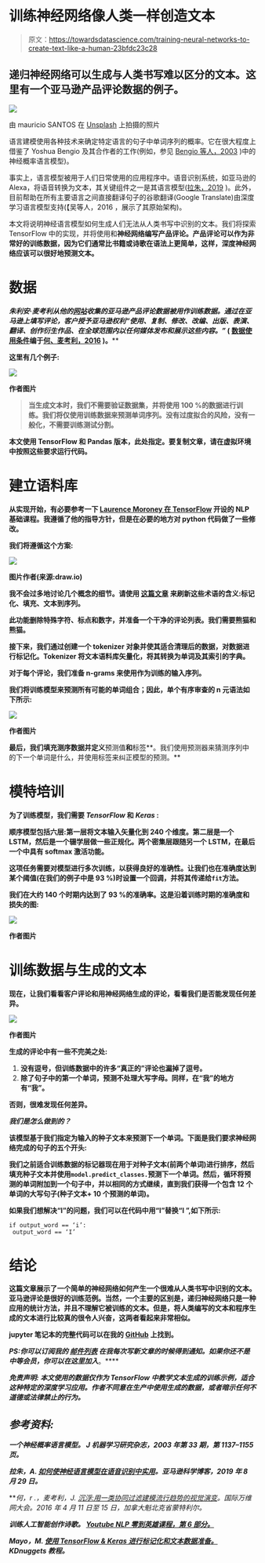# 训练神经网络像人类一样创造文本

> 原文：<https://towardsdatascience.com/training-neural-networks-to-create-text-like-a-human-23bfdc23c28>

## 递归神经网络可以生成与人类书写难以区分的文本。这里有一个亚马逊产品评论数据的例子。

![](img/bbd6dd93baba0a0826480e97e133222f.png)

由 mauricio SANTOS 在 [Unsplash](https://unsplash.com?utm_source=medium&utm_medium=referral) 上拍摄的照片

语言建模使用各种技术来确定特定语言的句子中单词序列的概率。它在很大程度上借鉴了 Yoshua Bengio 及其合作者的工作(例如，参见 [Bengio 等人，2003](https://www.jmlr.org/papers/volume3/bengio03a/bengio03a.pdf) )中的神经概率语言模型)。

事实上，语言模型被用于人们日常使用的应用程序中。语音识别系统，如亚马逊的 Alexa，将语音转换为文本，其关键组件之一是其语言模型([拉朱，2019](https://www.amazon.science/blog/how-to-make-neural-language-models-practical-for-speech-recognition) )。此外，目前帮助在所有主要语言之间直接翻译句子的谷歌翻译(Google Translate)由深度学习语言模型支持(【吴等人，2016 ，展示了其原始架构)。

本文将说明神经语言模型如何生成人们无法从人类书写中识别的文本。我们将探索 TensorFlow 中的实现，并将使用和****神经网络编写产品评论。产品评论可以作为非常好的训练数据，因为它们通常比书籍或诗歌在语法上更简单，这样，深度神经网络应该可以很好地预测文本。****

# ****数据****

****朱利安·麦考利从他的[网站](http://jmcauley.ucsd.edu/data/amazon/)收集的亚马逊产品评论数据被用作训练数据。通过在亚马逊上填写评论，客户授予亚马逊权利*“使用、复制、修改、改编、出版、表演、翻译、创作衍生作品、在全球范围内以任何媒体发布和展示这些内容。”* ( [数据使用条件](https://www.amazon.com/gp/help/customer/display.html?nodeId=508088)编于[何、麦考利，2016](https://arxiv.org/abs/1602.01585) )。****

****这里有几个例子:****

****![](img/944256e407b2376f6b8ecbefe0f7dd4c.png)****

****作者图片****

> ****当生成文本时，我们不需要验证数据集，并将使用 100 %的数据进行训练。我们将仅使用训练数据来预测单词序列。没有过度拟合的风险，没有一般化，不需要训练测试分割。****

****本文使用 TensorFlow 和 Pandas 版本，此处指定。要复制文章，请在虚拟环境中按照这些要求运行代码。****

# ****建立语料库****

****从实现开始，有必要参考一下 [Laurence Moroney 在 TensorFlow](https://www.youtube.com/watch?v=ZMudJXhsUpY) 开设的 NLP 基础课程。我遵循了他的指导方针，但是在必要的地方对 python 代码做了一些修改。****

****我们将遵循这个方案:****

****![](img/34bac2a91a02c2fd24d6990d1ed4203f.png)****

****图片作者(来源:draw.io)****

****我不会过多地讨论几个概念的细节。请使用 [**这篇文章**](https://www.kdnuggets.com/2020/03/tensorflow-keras-tokenization-text-data-prep.html) 来刷新这些术语的含义:标记化、填充、文本到序列。****

****此功能删除特殊字符、标点和数字，并准备一个干净的评论列表。我们需要熊猫和熊猫。****

****接下来，我们**通过创建一个 tokenizer 对象并使其适合清理后的数据，对数据进行标记化。Tokenizer 将文本语料库矢量化，将其转换为单词及其索引的字典。******

**对于每个评论，我们准备 **n-grams** 来使用作为训练的输入序列。**

**我们将训练模型来预测所有可能的单词组合；因此，单个有序审查的 n 元语法如下所示:**

**![](img/9d31a93fc0f8f7b63e0046d702aa9bc4.png)**

**作者图片**

**最后，我们填充测序数据并定义**预测值**和**标签**。我们使用预测器来猜测序列中的下一个单词是什么，并使用标签来纠正模型的预测。**

# **模特培训**

**为了训练模型，我们需要 *TensorFlow* 和 *Keras* :**

**顺序模型包括六层:第一层将文本输入矢量化到 240 个维度。第二层是一个 LSTM，然后是一个辍学层做一些正规化。两个密集层跟随另一个 LSTM，在最后一个中具有 softmax 激活功能。**

**这项任务需要对模型进行多次训练，以获得良好的准确性。让我们也在准确度达到某个阈值(在我们的例子中是 93 %)时设置一个回调，并将其传递给`fit`方法。**

**我们在大约 140 个时期内达到了 93 %的准确率。这是沿着训练时期的准确度和损失的图:**

**![](img/14d7031c74044fcb06943940b9991087.png)**

**作者图片**

# **训练数据与生成的文本**

**现在，让我们看看客户评论和用神经网络生成的评论，看看我们是否能发现任何差异。**

**![](img/383c3f52d21a1c041d3a8864fb899c67.png)**

**作者图片**

**生成的评论中有一些不完美之处:**

1.  **没有逗号，但训练数据中的许多“真正的”评论也漏掉了逗号。**
2.  **除了句子中的第一个单词，预测不处理大写字母。同样，在“我”的地方有“我”。**

**否则，很难发现任何差异。**

*****我们是怎么做到的？*****

**该模型基于我们指定为输入的种子文本来预测下一个单词。下面是我们要求神经网络完成的句子的五个开头:**

**我们之前适合训练数据的标记器现在用于对种子文本(前两个单词)进行排序，然后填充种子文本并使用`model.predict_classes.`预测下一个单词。然后，循环将预测的单词附加到一个句子中，并以相同的方式继续，直到我们获得一个包含 12 个单词的大写句子(种子文本+ 10 个预测的单词)。**

**如果我们想解决“I”的问题，我们可以在代码中用“I”替换“I ”,如下所示:**

```
if output_word == ‘i’:
 output_word == ‘I’
```

# **结论**

**这篇文章展示了一个简单的神经网络如何产生一个很难从人类书写中识别的文本。亚马逊评论是很好的训练范例。当然，一个主要的区别是，递归神经网络只是一种应用的统计方法，并且不理解它被训练的文本。但是，将人类编写的文本和程序生成的文本进行比较真的很令人兴奋，这两者看起来非常相似。**

**jupyter 笔记本的完整代码可以在我的 [GitHub](https://github.com/PetrKorab/Training-Neural-Networks-to-Create-Text-Like-a-Human) 上找到。**

***PS:你可以订阅我的* [*邮件列表*](https://medium.com/subscribe/@petrkorab) *在我每次写新文章的时候得到通知。如果你还不是中等会员，你可以在这里加入*[](https://medium.com/@petrkorab/membership)**。****

******免责声明:*** *本文使用的数据仅作为 TensorFlow 中教学文本生成的训练示例，适合这种特定的深度学习应用。作者不同意在生产中使用生成的数据，或者暗示任何不道德或法律禁止的行为。****

## ***参考资料:***

***一个神经概率语言模型。 J *机器学习研究杂志*，2003 年第 33 期，第 1137–1155 页。***

***拉朱，A. [如何使神经语言模型在语音识别中实用](https://www.amazon.science/blog/how-to-make-neural-language-models-practical-for-speech-recognition)。*亚马逊科学博客*，2019 年 8 月 29 日。***

***何，r .，麦考利，J. [沉浮:用一类协同过滤建模流行趋势的视觉演变](https://arxiv.org/abs/1602.01585)。*国际万维网大会。*2016 年 4 月 11 日至 15 日，加拿大魁北克省蒙特利尔。***

***训练人工智能创作诗歌。 [*Youtube NLP 零到英雄课程，第 6 部分。*](https://www.youtube.com/watch?v=ZMudJXhsUpY)***

***Mayo，M. [使用 TensorFlow & Keras 进行标记化和文本数据准备。](https://www.kdnuggets.com/2020/03/tensorflow-keras-tokenization-text-data-prep.html) *KDnuggets 教程。****